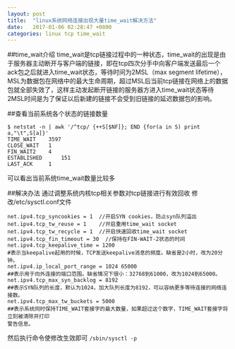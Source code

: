 ```yaml
---
layout: post
title:  "linux系统网络连接出现大量time_wait解决方法"
date:   2017-01-06 02:28:47 +0800
categories: linux tcp time_wait
---
```


##time_wait介绍
  time_wait是tcp链接过程中的一种状态，time_wait的出现是由于服务器主动断开与客户端的链接，即在tcp四次分手中向客户端发送最后一个ack包之后就进入time_wait状态，等待时间为2MSL（max segment lifetime），MSL为数据包在网络中的最大生命周期，超过MSL后当前tcp链接在网络上的数据包就全部失效了，这样主动发起断开链接的服务器方进入time_wait状态等待2MSL时间是为了保证以后新建的链接不会受到旧链接的延迟数据包的影响。

##查看当前系统各个状态的链接数量
```
$ netstat -n | awk '/^tcp/ {++S[$NF]}; END {for(a in S) print a,"\t",S[a]}'
TIME_WAIT 	 3597
CLOSE_WAIT 	 1
FIN_WAIT2 	 4
ESTABLISHED 	 151
LAST_ACK 	 1
```
可以看出当前系统time_wait数量比较多

##解决办法
通过调整系统内核tcp相关参数对tcp链接进行有效回收
修改/etc/sysctl.conf文件
```
net.ipv4.tcp_syncookies = 1  //开启SYN cookies，防止syn队列溢出
net.ipv4.tcp_tw_reuse = 1    //开启重用time_wait socket
net.ipv4.tcp_tw_recycle = 1  //开启快速回收time_wait socket
net.ipv4.tcp_fin_timeout = 30  //保持在FIN-WAIT-2状态的时间
net.ipv4.tcp_keepalive_time = 1200
#表示当keepalive起用的时候，TCP发送keepalive消息的频度。缺省是2小时，改为20分钟。
net.ipv4.ip_local_port_range = 1024 65000
##表示用于向外连接的端口范围。缺省情况下很小：32768到61000，改为1024到65000。
net.ipv4.tcp_max_syn_backlog = 8192
##表示SYN队列的长度，默认为1024，加大队列长度为8192，可以容纳更多等待连接的网络连接数。
net.ipv4.tcp_max_tw_buckets = 5000
##表示系统同时保持TIME_WAIT套接字的最大数量，如果超过这个数字，TIME_WAIT套接字将立刻被清除并打印
警告信息。
```
然后执行命令使修改生效即可
```/sbin/sysctl -p```
